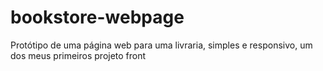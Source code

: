 # bookstore-webpage
 Protótipo de uma página web para uma livraria, simples e responsivo, um dos meus primeiros projeto front
